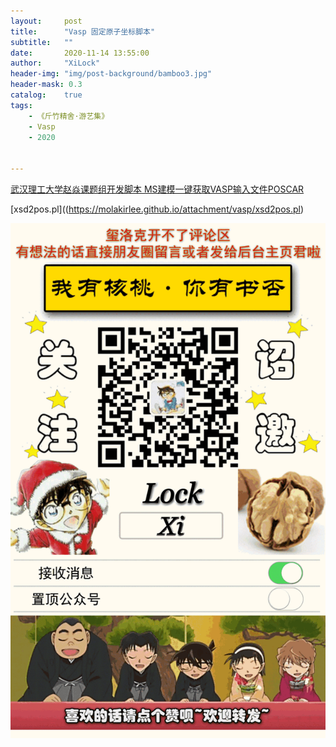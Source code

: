 ```yaml
---
layout:     post
title:      "Vasp 固定原子坐标脚本"
subtitle:   ""
date:       2020-11-14 13:55:00
author:     "XiLock"
header-img: "img/post-background/bamboo3.jpg"
header-mask: 0.3
catalog:    true
tags:
    - 《斤竹精舍·游艺集》
    - Vasp
    - 2020


---
```



[武汉理工大学赵焱课题组开发脚本 MS建模一键获取VASP输入文件POSCAR](http://www.cailiaoniu.com/159458.html)

[xsd2pos.pl]((https://molakirlee.github.io/attachment/vasp/xsd2pos.pl)

![](/img/wc-tail.GIF)
